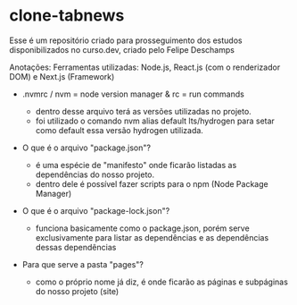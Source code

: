 # clone-tabnews

Esse é um repositório criado para prosseguimento dos estudos disponibilizados no curso.dev, criado pelo Felipe Deschamps

Anotações:
Ferramentas utilizadas: Node.js, React.js (com o renderizador DOM) e Next.js (Framework)

- .nvmrc / nvm = node version manager & rc = run commands

  - dentro desse arquivo terá as versões utilizadas no projeto.
  - foi utilizado o comando nvm alias default lts/hydrogen para setar como default essa versão hydrogen utilizada.

- O que é o arquivo "package.json"?

  - é uma espécie de "manifesto" onde ficarão listadas as dependências do nosso projeto.
  - dentro dele é possível fazer scripts para o npm (Node Package Manager)

- O que é o arquivo "package-lock.json"?

  - funciona basicamente como o package.json, porém serve exclusivamente para listar as dependências e as dependências dessas dependências

- Para que serve a pasta "pages"?
  - como o próprio nome já diz, é onde ficarão as páginas e subpáginas do nosso projeto (site)
